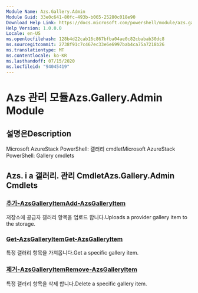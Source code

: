 ```yaml
---
Module Name: Azs.Gallery.Admin
Module Guid: 33e0c641-80fc-493b-b065-25280c018e90
Download Help Link: https://docs.microsoft.com/powershell/module/azs.gallery.admin
Help Version: 1.0.0.0
Locale: en-US
ms.openlocfilehash: 128b4d22cab16c867bfba04ae0c82cbabab30dc8
ms.sourcegitcommit: 2738f91c7c467ec33e6e6997bab4ca75a7218b26
ms.translationtype: MT
ms.contentlocale: ko-KR
ms.lasthandoff: 07/15/2020
ms.locfileid: "94045419"
---
```

# <span data-ttu-id="8a455-101">Azs 관리 모듈</span><span class="sxs-lookup"><span data-stu-id="8a455-101">Azs.Gallery.Admin Module</span></span>
## <span data-ttu-id="8a455-102">설명은</span><span class="sxs-lookup"><span data-stu-id="8a455-102">Description</span></span>
<span data-ttu-id="8a455-103">Microsoft AzureStack PowerShell: 갤러리 cmdlet</span><span class="sxs-lookup"><span data-stu-id="8a455-103">Microsoft AzureStack PowerShell: Gallery cmdlets</span></span>

## <span data-ttu-id="8a455-104">Azs. i a 갤러리. 관리 Cmdlet</span><span class="sxs-lookup"><span data-stu-id="8a455-104">Azs.Gallery.Admin Cmdlets</span></span>
### [<span data-ttu-id="8a455-105">추가-AzsGalleryItem</span><span class="sxs-lookup"><span data-stu-id="8a455-105">Add-AzsGalleryItem</span></span>](Add-AzsGalleryItem.md)
<span data-ttu-id="8a455-106">저장소에 공급자 갤러리 항목을 업로드 합니다.</span><span class="sxs-lookup"><span data-stu-id="8a455-106">Uploads a provider gallery item to the storage.</span></span>

### [<span data-ttu-id="8a455-107">Get-AzsGalleryItem</span><span class="sxs-lookup"><span data-stu-id="8a455-107">Get-AzsGalleryItem</span></span>](Get-AzsGalleryItem.md)
<span data-ttu-id="8a455-108">특정 갤러리 항목을 가져옵니다.</span><span class="sxs-lookup"><span data-stu-id="8a455-108">Get a specific gallery item.</span></span>

### [<span data-ttu-id="8a455-109">제거-AzsGalleryItem</span><span class="sxs-lookup"><span data-stu-id="8a455-109">Remove-AzsGalleryItem</span></span>](Remove-AzsGalleryItem.md)
<span data-ttu-id="8a455-110">특정 갤러리 항목을 삭제 합니다.</span><span class="sxs-lookup"><span data-stu-id="8a455-110">Delete a specific gallery item.</span></span>

